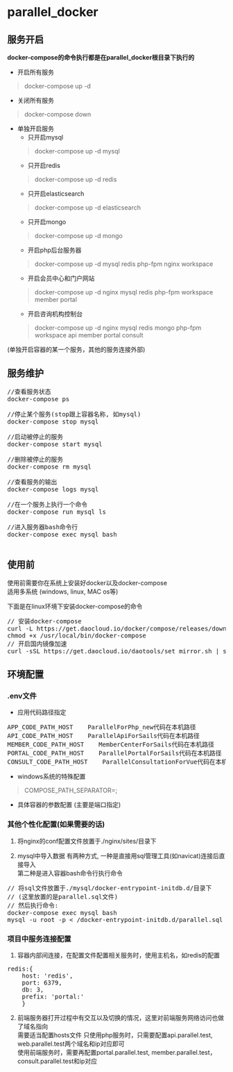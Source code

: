 # parallel_docker

## 服务开启

**docker-compose的命令执行都是在parallel_docker根目录下执行的**

+ 开启所有服务
> docker-compose up -d

+ 关闭所有服务
> docker-compose down

+ 单独开启服务
  + 只开启mysql
  > docker-compose up -d mysql
  + 只开启redis
  > docker-compose up -d redis
  + 只开启elasticsearch
  > docker-compose up -d elasticsearch
  + 只开启mongo
  > docker-compose up -d mongo
  + 开启php后台服务器
  > docker-compose up -d mysql redis php-fpm nginx workspace
  + 开启会员中心和门户网站
  > docker-compose up -d nginx mysql redis php-fpm workspace member portal
  + 开启咨询机构控制台
  > docker-compose up -d nginx mysql redis mongo php-fpm workspace api member portal consult

(单独开启容器的某一个服务，其他的服务连接外部)

## 服务维护

<pre>
//查看服务状态
docker-compose ps

//停止某个服务(stop跟上容器名称, 如mysql)
docker-compose stop mysql

//启动被停止的服务
docker-compose start mysql

//删除被停止的服务
docker-compose rm mysql

//查看服务的输出
docker-compose logs mysql

//在一个服务上执行一个命令
docker-compose run mysql ls

//进入服务器bash命令行
docker-compose exec mysql bash

</pre>


## 使用前

使用前需要你在系统上安装好docker以及docker-compose <br/>
适用多系统 (windows, linux, MAC os等)

下面是在linux环境下安装docker-compose的命令
<pre>
// 安装docker-compose
curl -L https://get.daocloud.io/docker/compose/releases/download/1.13.0/docker-compose-`uname -s`-`uname -m` > /usr/local/bin/docker-compose
chmod +x /usr/local/bin/docker-compose
// 开启国内镜像加速
curl -sSL https://get.daocloud.io/daotools/set_mirror.sh | sh -s http://1f637783.m.daocloud.io
</pre>


## 环境配置

### .env文件

+ 应用代码路径指定
<pre>
APP_CODE_PATH_HOST    ParallelForPhp_new代码在本机路径
API_CODE_PATH_HOST    ParallelApiForSails代码在本机路径
MEMBER_CODE_PATH_HOST    MemberCenterForSails代码在本机路径
PORTAL_CODE_PATH_HOST    ParallelPortalForSails代码在本机路径
CONSULT_CODE_PATH_HOST    ParallelConsultationForVue代码在本机路径
</pre>

+ windows系统的特殊配置
> COMPOSE_PATH_SEPARATOR=;

+ 具体容器的参数配置 (主要是端口指定)

### 其他个性化配置(如果需要的话)

1. 将nginx的conf配置文件放置于./nginx/sites/目录下

2. mysql中导入数据
有两种方式, 一种是直接用sql管理工具(如navicat)连接后直接导入  
第二种是进入容器bash命令行执行命令  
<pre>
// 将sql文件放置于./mysql/docker-entrypoint-initdb.d/目录下  
// (这里放置的是parallel.sql文件)  
// 然后执行命令:
docker-compose exec mysql bash  
mysql -u root -p < /docker-entrypoint-initdb.d/parallel.sql  
</pre>

### 项目中服务连接配置

1. 容器内部间连接，在配置文件配置相关服务时，使用主机名，如redis的配置
<pre>
redis:{
    host: 'redis',
    port: 6379,
    db: 3,
    prefix: 'portal:'
    }   
</pre>

2. 前端服务器打开过程中有交互以及切换的情况，这里对前端服务网络访问也做了域名指向  
需要适当配置hosts文件
只使用php服务时，只需要配置api.parallel.test, web.parallel.test两个域名和ip对应即可  
使用前端服务时，需要再配置portal.parallel.test, member.parallel.test，consult.parallel.test和ip对应

